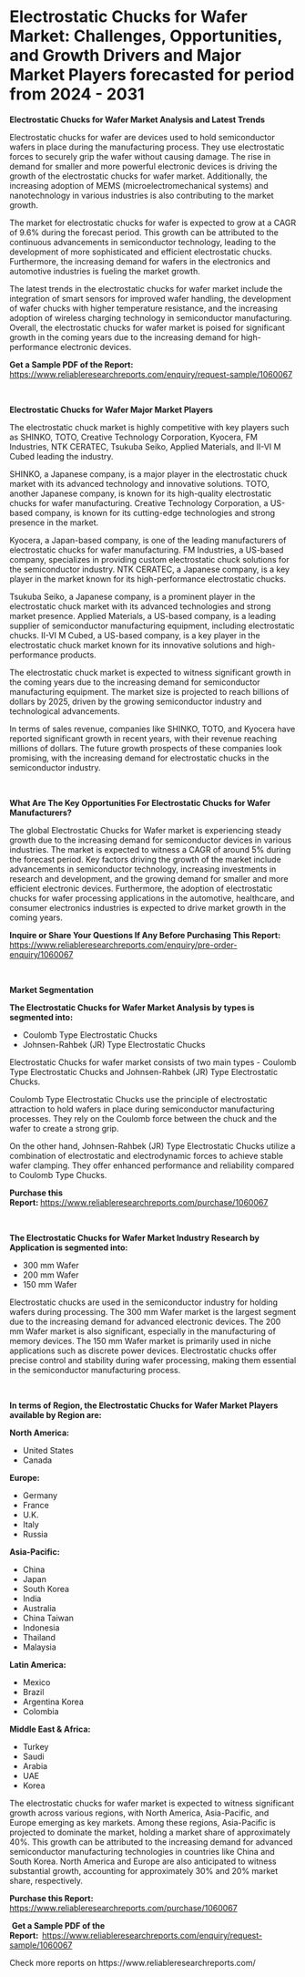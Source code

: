<p><h1>Electrostatic Chucks for Wafer Market: Challenges, Opportunities, and Growth Drivers and Major Market Players forecasted for period from 2024 - 2031</h1></p><p><strong>Electrostatic Chucks for Wafer Market Analysis and Latest Trends</strong></p>
<p><p>Electrostatic chucks for wafer are devices used to hold semiconductor wafers in place during the manufacturing process. They use electrostatic forces to securely grip the wafer without causing damage. The rise in demand for smaller and more powerful electronic devices is driving the growth of the electrostatic chucks for wafer market. Additionally, the increasing adoption of MEMS (microelectromechanical systems) and nanotechnology in various industries is also contributing to the market growth.</p><p>The market for electrostatic chucks for wafer is expected to grow at a CAGR of 9.6% during the forecast period. This growth can be attributed to the continuous advancements in semiconductor technology, leading to the development of more sophisticated and efficient electrostatic chucks. Furthermore, the increasing demand for wafers in the electronics and automotive industries is fueling the market growth.</p><p>The latest trends in the electrostatic chucks for wafer market include the integration of smart sensors for improved wafer handling, the development of wafer chucks with higher temperature resistance, and the increasing adoption of wireless charging technology in semiconductor manufacturing. Overall, the electrostatic chucks for wafer market is poised for significant growth in the coming years due to the increasing demand for high-performance electronic devices.</p></p>
<p><strong>Get a Sample PDF of the Report:&nbsp;</strong> <a href="https://www.reliableresearchreports.com/enquiry/request-sample/1060067">https://www.reliableresearchreports.com/enquiry/request-sample/1060067</a></p>
<p>&nbsp;</p>
<p><strong>Electrostatic Chucks for Wafer Major Market Players</strong></p>
<p><p>The electrostatic chuck market is highly competitive with key players such as SHINKO, TOTO, Creative Technology Corporation, Kyocera, FM Industries, NTK CERATEC, Tsukuba Seiko, Applied Materials, and II-VI M Cubed leading the industry. </p><p>SHINKO, a Japanese company, is a major player in the electrostatic chuck market with its advanced technology and innovative solutions. TOTO, another Japanese company, is known for its high-quality electrostatic chucks for wafer manufacturing. Creative Technology Corporation, a US-based company, is known for its cutting-edge technologies and strong presence in the market.</p><p>Kyocera, a Japan-based company, is one of the leading manufacturers of electrostatic chucks for wafer manufacturing. FM Industries, a US-based company, specializes in providing custom electrostatic chuck solutions for the semiconductor industry. NTK CERATEC, a Japanese company, is a key player in the market known for its high-performance electrostatic chucks.</p><p>Tsukuba Seiko, a Japanese company, is a prominent player in the electrostatic chuck market with its advanced technologies and strong market presence. Applied Materials, a US-based company, is a leading supplier of semiconductor manufacturing equipment, including electrostatic chucks. II-VI M Cubed, a US-based company, is a key player in the electrostatic chuck market known for its innovative solutions and high-performance products.</p><p>The electrostatic chuck market is expected to witness significant growth in the coming years due to the increasing demand for semiconductor manufacturing equipment. The market size is projected to reach billions of dollars by 2025, driven by the growing semiconductor industry and technological advancements.</p><p>In terms of sales revenue, companies like SHINKO, TOTO, and Kyocera have reported significant growth in recent years, with their revenue reaching millions of dollars. The future growth prospects of these companies look promising, with the increasing demand for electrostatic chucks in the semiconductor industry.</p></p>
<p>&nbsp;</p>
<p><strong>What Are The Key Opportunities For Electrostatic Chucks for Wafer Manufacturers?</strong></p>
<p><p>The global Electrostatic Chucks for Wafer market is experiencing steady growth due to the increasing demand for semiconductor devices in various industries. The market is expected to witness a CAGR of around 5% during the forecast period. Key factors driving the growth of the market include advancements in semiconductor technology, increasing investments in research and development, and the growing demand for smaller and more efficient electronic devices. Furthermore, the adoption of electrostatic chucks for wafer processing applications in the automotive, healthcare, and consumer electronics industries is expected to drive market growth in the coming years.</p></p>
<p><strong>Inquire or Share Your Questions If Any Before Purchasing This Report:</strong> <a href="https://www.reliableresearchreports.com/enquiry/pre-order-enquiry/1060067">https://www.reliableresearchreports.com/enquiry/pre-order-enquiry/1060067</a></p>
<p>&nbsp;</p>
<p><strong>Market Segmentation</strong></p>
<p><strong>The Electrostatic Chucks for Wafer Market Analysis by types is segmented into:</strong></p>
<p><ul><li>Coulomb Type Electrostatic Chucks</li><li>Johnsen-Rahbek (JR) Type Electrostatic Chucks</li></ul></p>
<p><p>Electrostatic Chucks for wafer market consists of two main types - Coulomb Type Electrostatic Chucks and Johnsen-Rahbek (JR) Type Electrostatic Chucks. </p><p>Coulomb Type Electrostatic Chucks use the principle of electrostatic attraction to hold wafers in place during semiconductor manufacturing processes. They rely on the Coulomb force between the chuck and the wafer to create a strong grip.</p><p>On the other hand, Johnsen-Rahbek (JR) Type Electrostatic Chucks utilize a combination of electrostatic and electrodynamic forces to achieve stable wafer clamping. They offer enhanced performance and reliability compared to Coulomb Type Chucks.</p></p>
<p><strong>Purchase this Report:&nbsp;</strong><a href="https://www.reliableresearchreports.com/purchase/1060067">https://www.reliableresearchreports.com/purchase/1060067</a></p>
<p>&nbsp;</p>
<p><strong>The Electrostatic Chucks for Wafer Market Industry Research by Application is segmented into:</strong></p>
<p><ul><li>300 mm Wafer</li><li>200 mm Wafer</li><li>150 mm Wafer</li></ul></p>
<p><p>Electrostatic chucks are used in the semiconductor industry for holding wafers during processing. The 300 mm Wafer market is the largest segment due to the increasing demand for advanced electronic devices. The 200 mm Wafer market is also significant, especially in the manufacturing of memory devices. The 150 mm Wafer market is primarily used in niche applications such as discrete power devices. Electrostatic chucks offer precise control and stability during wafer processing, making them essential in the semiconductor manufacturing process.</p></p>
<p>&nbsp;</p>
<p><strong>In terms of Region, the Electrostatic Chucks for Wafer Market Players available by Region are:</strong></p>
<p>
    <p> <strong> North America: </strong>
        <ul>
            <li>United States</li>
            <li>Canada</li>
        </ul>
        </p> 
    <p> <strong> Europe: </strong>
        <ul>
            <li>Germany</li>
            <li>France</li>
            <li>U.K.</li>
            <li>Italy</li>
            <li>Russia</li>
        </ul>
        </p> 
    <p> <strong> Asia-Pacific: </strong>
        <ul>
            <li>China</li>
            <li>Japan</li>
            <li>South Korea</li>
            <li>India</li>
            <li>Australia</li>
            <li>China Taiwan</li>
            <li>Indonesia</li>
            <li>Thailand</li>
            <li>Malaysia</li>
        </ul>
        </p> 
    <p> <strong> Latin America: </strong>
        <ul>
            <li>Mexico</li>
            <li>Brazil</li>
            <li>Argentina Korea</li>
            <li>Colombia</li>
        </ul>
        </p> 
    <p> <strong> Middle East & Africa: </strong>
        <ul>
            <li>Turkey</li>
            <li>Saudi</li>
            <li>Arabia</li>
            <li>UAE</li>
            <li>Korea</li>
        </ul>
    </p>
    </p>
<p><p>The electrostatic chucks for wafer market is expected to witness significant growth across various regions, with North America, Asia-Pacific, and Europe emerging as key markets. Among these regions, Asia-Pacific is projected to dominate the market, holding a market share of approximately 40%. This growth can be attributed to the increasing demand for advanced semiconductor manufacturing technologies in countries like China and South Korea. North America and Europe are also anticipated to witness substantial growth, accounting for approximately 30% and 20% market share, respectively.</p></p>
<p><strong>Purchase this Report: </strong><a href="https://www.reliableresearchreports.com/purchase/1060067">https://www.reliableresearchreports.com/purchase/1060067</a></p>
<p>&nbsp;<strong>Get a Sample PDF of the Report:&nbsp;&nbsp;</strong><a href="https://www.reliableresearchreports.com/enquiry/request-sample/1060067">https://www.reliableresearchreports.com/enquiry/request-sample/1060067</a></p>
<p><strong></strong></p>
<p>Check more reports on https://www.reliableresearchreports.com/</p>